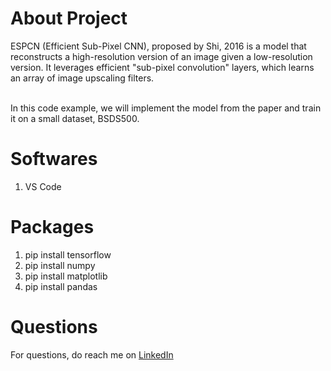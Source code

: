 # About Project
ESPCN (Efficient Sub-Pixel CNN), proposed by Shi, 2016 is a model that reconstructs a high-resolution version of an image given a low-resolution version. It leverages efficient "sub-pixel convolution" layers, which learns an array of image upscaling filters.

<br/>
In this code example, we will implement the model from the paper and train it on a small dataset, BSDS500.

# Softwares
1. VS Code

# Packages
1. pip install tensorflow
2. pip install numpy
3. pip install matplotlib
4. pip install pandas

# Questions
For questions, do reach me on <a href="https://linkedin.com/in/MadhuPIoT">LinkedIn</a>
